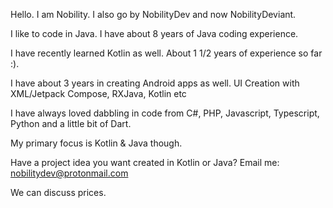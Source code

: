 Hello. I am Nobility. I also go by NobilityDev and now NobilityDeviant.

I like to code in Java. I have about 8 years of Java coding experience.

I have recently learned Kotlin as well. About 1 1/2 years of experience so far :).

I have about 3 years in creating Android apps as well. UI Creation with XML/Jetpack Compose, RXJava, Kotlin etc

I have always loved dabbling in code from C#, PHP, Javascript, Typescript, Python and a little bit of Dart. 

My primary focus is Kotlin & Java though.

Have a project idea you want created in Kotlin or Java? Email me: nobilitydev@protonmail.com

We can discuss prices.

